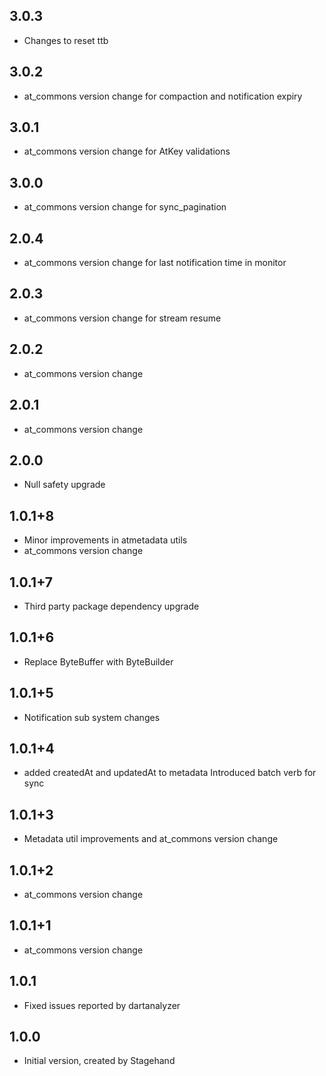 ## 3.0.3
- Changes to reset ttb
## 3.0.2
- at_commons version change for compaction and notification expiry
## 3.0.1
- at_commons version change for AtKey validations
## 3.0.0
- at_commons version change for sync_pagination
## 2.0.4
- at_commons version change for last notification time in monitor
## 2.0.3
- at_commons version change for stream resume
## 2.0.2
- at_commons version change
## 2.0.1
- at_commons version change
## 2.0.0
- Null safety upgrade
## 1.0.1+8
- Minor improvements in atmetadata utils
- at_commons version change
## 1.0.1+7
- Third party package dependency upgrade
## 1.0.1+6
- Replace ByteBuffer with ByteBuilder
## 1.0.1+5
- Notification sub system changes
## 1.0.1+4
- added createdAt and updatedAt to metadata
  Introduced batch verb for sync
## 1.0.1+3
- Metadata util improvements and at_commons version change
## 1.0.1+2
- at_commons version change
## 1.0.1+1
- at_commons version change
## 1.0.1
- Fixed issues reported by dartanalyzer
## 1.0.0
- Initial version, created by Stagehand
